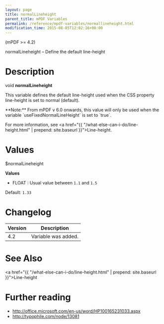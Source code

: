```yaml
---
layout: page
title: normalLineheight
parent_title: mPDF Variables
permalink: /reference/mpdf-variables/normallineheight.html
modification_time: 2015-08-05T12:02:16+00:00
---
```


(mPDF >= 4.2)

normalLineheight – Define the default line-height

# Description

void **normalLineheight**

This variable defines the default line-height used when the CSS property line-height is set to normal (default).

<div class="alert alert-info" role="alert" markdown="1">
  **Note:** From mPDF v 6.0 onwards, this value will only be
  used when the variable `useFixedNormalLineHeight` is set to `true`.
</div>

For more information, see <a href="{{ "/what-else-can-i-do/line-height.html" | prepend: site.baseurl }}">Line-height</a>.

# Values

<span class="parameter">$normalLineheight</span>

**Values**

* <span class="smallblock">FLOAT </span>: Usual value between `1.1` and `1.5`

Default: `1.33`

# Changelog

<table class="table">
<thead>
<tr>
  <th>Version</th>
  <th>Description</th>
</tr>
</thead>
<tbody>
<tr>
  <td>4.2</td>
  <td>Variable was added.</td>
</tr>
</tbody>
</table>

# See Also

<a href="{{ "/what-else-can-i-do/line-height.html" | prepend: site.baseurl }}">Line-height</a>

# Further reading

- <a href="http://office.microsoft.com/en-us/word/HP100165231033.aspx">http://office.microsoft.com/en-us/word/HP100165231033.aspx</a>
- <a href="http://typophile.com/node/13081">http://typophile.com/node/13081</a>

